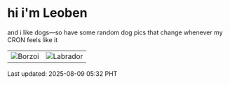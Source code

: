 # hi i'm Leoben

and i like dogs—so have some random dog pics that change whenever my CRON feels like it

|  |  |
|--------|----------|
| ![Borzoi](https://random-dog-vercel.vercel.app/api/random-borzoi?v=1754688748) | ![Labrador](https://random-dog-vercel.vercel.app/api/random-labrador?v=1754688748) |

Last updated: 2025-08-09 05:32 PHT
